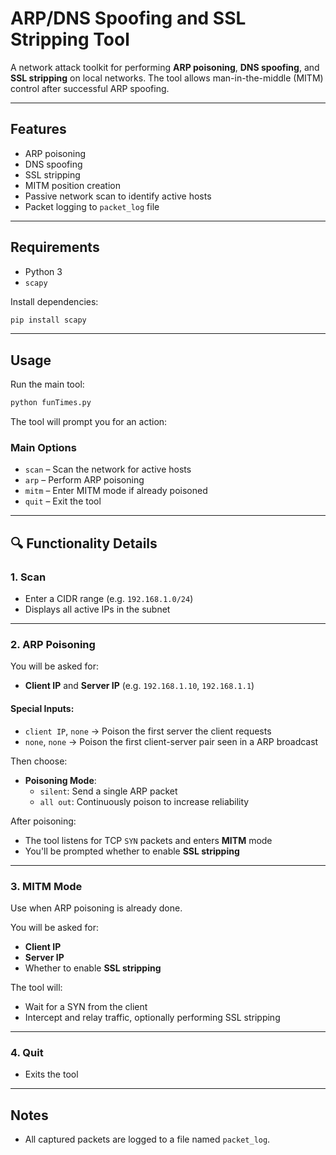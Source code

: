 #  ARP/DNS Spoofing and SSL Stripping Tool

A network attack toolkit for performing **ARP poisoning**, **DNS spoofing**, and **SSL stripping** on local networks. The tool allows man-in-the-middle (MITM) control after successful ARP spoofing.

---

## Features

- ARP poisoning
- DNS spoofing 
- SSL stripping
- MITM position creation
- Passive network scan to identify active hosts
- Packet logging to `packet_log` file

---

## Requirements

- Python 3
- `scapy`

Install dependencies:
```bash
pip install scapy
```

---

## Usage

Run the main tool:
```bash
python funTimes.py
```

The tool will prompt you for an action:

### Main Options

- `scan` – Scan the network for active hosts
- `arp` – Perform ARP poisoning
- `mitm` – Enter MITM mode if already poisoned
- `quit` – Exit the tool

---

## 🔍 Functionality Details

### 1. **Scan**
- Enter a CIDR range (e.g. `192.168.1.0/24`)
- Displays all active IPs in the subnet

---

### 2. **ARP Poisoning**
You will be asked for:
- **Client IP** and **Server IP** (e.g. `192.168.1.10`, `192.168.1.1`)

#### Special Inputs:
- `client IP`, `none` → Poison the first server the client requests
- `none`, `none` → Poison the first client-server pair seen in a ARP broadcast

Then choose:
- **Poisoning Mode**:  
  - `silent`: Send a single ARP packet  
  - `all out`: Continuously poison to increase reliability

After poisoning:
- The tool listens for TCP `SYN` packets and enters **MITM** mode
- You'll be prompted whether to enable **SSL stripping**

---

### 3. **MITM Mode**
Use when ARP poisoning is already done.

You will be asked for:
- **Client IP**
- **Server IP**
- Whether to enable **SSL stripping**

The tool will:
- Wait for a SYN from the client
- Intercept and relay traffic, optionally performing SSL stripping

---

### 4. **Quit**
- Exits the tool

---

## Notes

- All captured packets are logged to a file named `packet_log`.